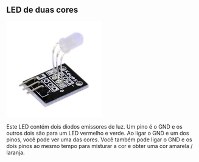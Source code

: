 ## LED de duas cores

<p><img src="img/1.jpg" alt="" width="50%" /></p>

Este LED contém dois diodos emissores de luz. Um pino é o GND e os outros dois são para um LED vermelho e verde. Ao ligar o GND e um dos pinos, você pode ver uma das cores. Você também pode ligar o GND e os dois pinos ao mesmo tempo para misturar a cor e obter uma cor amarela / laranja.
